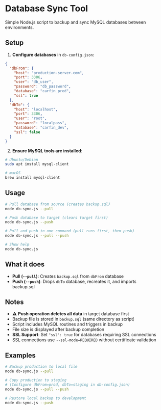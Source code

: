 # Database Sync Tool

Simple Node.js script to backup and sync MySQL databases between environments.

## Setup

1. **Configure databases** in `db-config.json`:
```json
{
  "dbFrom": {
    "host": "production-server.com",
    "port": 3306,
    "user": "db_user",
    "password": "db_password", 
    "database": "carfin_prod",
    "ssl": true
  },
  "dbTo": {
    "host": "localhost",
    "port": 3306,
    "user": "root",
    "password": "localpass",
    "database": "carfin_dev",
    "ssl": false
  }
}
```

2. **Ensure MySQL tools are installed**:
```bash
# Ubuntu/Debian
sudo apt install mysql-client

# macOS
brew install mysql-client
```

## Usage

```bash
# Pull database from source (creates backup.sql)
node db-sync.js --pull

# Push database to target (clears target first)  
node db-sync.js --push

# Pull and push in one command (pull runs first, then push)
node db-sync.js --pull --push

# Show help
node db-sync.js
```

## What it does

- **Pull (`--pull`)**: Creates `backup.sql` from `dbFrom` database
- **Push (`--push`)**: Drops `dbTo` database, recreates it, and imports backup.sql

## Notes

- ⚠️ **Push operation deletes all data** in target database first
- Backup file is stored in `backup.sql` (same directory as script)
- Script includes MySQL routines and triggers in backup
- File size is displayed after backup completion
- **SSL Support**: Set `"ssl": true` for databases requiring SSL connections
- SSL connections use `--ssl-mode=REQUIRED` without certificate validation

## Examples

```bash
# Backup production to local file
node db-sync.js --pull

# Copy production to staging
# (Configure dbFrom=prod, dbTo=staging in db-config.json)
node db-sync.js --pull --push

# Restore local backup to development
node db-sync.js --push
``` 
